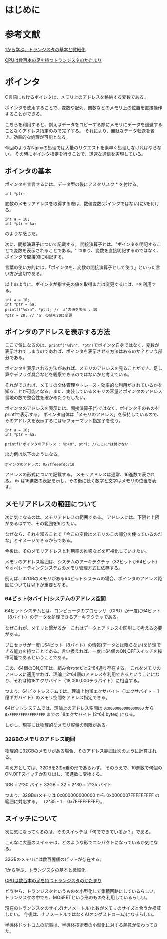 # はじめに

# 参考文献
[1から学ぶ、トランジスタの基本と微細化](https://www.semiconductor-industry.com/transistor/)

[CPUは数百本の足を持つトランジスタのかたまり](https://jp.fujitsu.com/family/familyroom/syuppan/family/webs/serial-comp2/)

# ポインタ

C言語におけるポインタは、メモリ上のアドレスを格納する変数である。

ポインタを使用することで、変数や配列、関数などのメモリ上の位置を直接操作することができる。

こちらを利用すると、例えばデータをコピーする際にメモリにデータを退避することなくアドレス指定のみで完了する。
それにより、無駄なデータ転送を省き、効率的な処理が可能となる。

今回のようなNginxの処理では大量のリクエストを素早く処理しなければならない。
その時にポインタ指定を行うことで、迅速な通信を実現している。


## ポインタの基本

ポインタを宣言するには、データ型の後にアスタリスク * を付ける。
```
int *ptr;
```

変数のメモリアドレスを取得する際は、数値変数(ポインタではない)に`&`を付ける。
```
int a = 10;
int *ptr = &a;
```
のような感じだ。

次に、間接演算子について記載する。
間接演算子とは、"ポインタを明記することで変数を表示されることである。"
つまり、変数を直接明記するのではなく、ポインタで間接的に明記する。

言葉の使い方的には、「ポインタを、変数の間接演算子として使う」といった言い方が適切である。

以上のように、ポインタが指す先の値を取得または変更するには、`*`を利用する。

```
int a = 10;
int *ptr = &a;
printf("%d\n", *ptr); // 'a'の値を表示 : 10
*ptr = 20; // 'a' の値を20に変更
```

## ポインタのアドレスを表示する方法

ここで気になるのは、`printf("%d\n", *ptr)`でポインタ自身ではなく、変数が表示されてしまうのであれば、ポインタを表示させる方法はあるのか？という部分である。

ポインタを表示される方法があれば、メモリのアドレスを見ることができ、足し算やデフラグ具合などを観察できるのではないかと考えている。

それができれば、メモリの全体管理やトレース・効率的な利用がされているかを知ることが可能となる。また、実装しているメモリの容量とポインタのアドレス番地の数で整合性を確かめたりもしたい。

ポインタのアドレスを表示には、間接演算子(*)ではなく、ポインタそのものをprintfで表示する。
ポインタ自体は「メモリのアドレス」を保持しているので、そのアドレスを表示するには`%p`フォーマット指定子を使う。

```
int a = 10;
int *ptr = &a;

printf("ポインタのアドレス : %p\n", ptr); //ここに*は付けない
```

出力例は以下のようになる。

```
ポインタのアドレス: 0x7ffeeefdc710
```

アドレスの形式について記載する。
メモリアドレスは通常、16進数で表される。
`0x` は16進数の表記を示し、その後に続く数字と文字はメモリの位置を表す。

## メモリアドレスの範囲について
次に気になるのは、メモリアドレスの範囲である。
アドレスには、下限と上限があるはずで、その範囲を知りたい。

なぜなら、それを知ることで「今この変数はメモリのこの部分を使っているのだな」とイメージできるからである。

今後は、そのメモリアドレスと利用率の推移などを可視化していきたい。

メモリのアドレス範囲は、システムのアーキテクチャ（32ビットか64ビット）やオペレーティングシステムのメモリ管理方式に依存する。

例えば、32GBのメモリがある64ビットシステムの場合、ポインタのアドレス範囲については以下が重要となる。


### 64ビット(8バイト)システムのアドレス空間
64ビットシステムとは、コンピュータのプロセッサ（CPU）が一度に64ビット（8バイト）のデータを処理できるアーキテクチャである。

なぜこれが、メモリと繋がるか　これはデータとアドレスを区別して考える必要がある。

プロセッサが一度に64ビット（8バイト）の情報(データとは限らない)を処理できる能力を持つことである。言い換えれば、一度に64個のON,OFFスイッチを操作可能であるということである。

この、64個のON,OFFは、組み合わせだと2^64通り存在する。
これをメモリのアドレスに適用すれば、理論上2^64個のアドレスを利用できるということになり、それは約18エクサバイト（18,000,000テラバイト）に相当する。

つまり、64ビットシステムでは、理論上約18エクサバイト（1エクサバイト = 1億ギガバイト）のメモリ空間をアドレス指定できる。

64ビットシステムでは、理論上のアドレス空間は `0x0000000000000000` から`0xFFFFFFFFFFFFFFFF` までの 18エクサバイト (2^64 bytes) になる。

しかし、現実には物理的なメモリ容量の制限がある。

### 32GBのメモリのアドレス範囲

物理的に32GBのメモリがある場合、そのアドレス範囲は次のように計算される。

考え方としては、32GBを2のn乗の形であらわす。
そのうえで、10進数で何個のON,OFFスイッチか割り出し、16進数に変換する。

1GB = 2^30 バイト
32GB = 32 × 2^30 = 2^35 バイト

つまり、32GBのメモリは 0x000000000000 から 0x0000007FFFFFFFFF の範囲に対応する。
（2^35 - 1 = 0x7FFFFFFFFF）。

## スイッチについて
次に気になってくるのは、そのスイッチは「何でできているか？」である。

こんなに大量のスイッチは、どのような形でコンパクトになっているか気になる。

32GBのメモリには数百億個のビットが存在する。

[1から学ぶ、トランジスタの基本と微細化](https://www.semiconductor-industry.com/transistor/)

[CPUは数百本の足を持つトランジスタのかたまり](https://jp.fujitsu.com/family/familyroom/syuppan/family/webs/serial-comp2/)

どうやら、トランジスタというものを小型化して集積回路にしているらしい。
トランジスタの中でも、MOSFETという形のものを利用しているらしい。

現在のトランジスタのサイズ(ナノメートル)と数がメモリのサイズと合うか検証したい。
今後は、ナノメートルではなくA(オングストローム)になるらしい。

半導体ドットコムの記事は、半導体技術者の小型化に対する熱意が伝わってきた。

